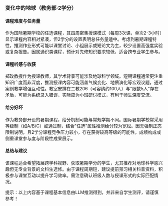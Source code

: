 ### 变化中的地球（教务部·2学分）

#### 课程难度与任务量  
作为国际暑期学校的任选课程，其四周密集授课模式（每周3次课，单次2-3小时）显示课程内容相对紧凑，但2学分的设置表明总任务量适中。考虑到暑期课程特性，推测作业形式可能以课堂讨论、小组展示或短论文为主，较少设置高强度实验或复杂报告。因属通识类课程，预计对先修知识要求较低，适合跨专业学生参与。

#### 课程听感与收获  
郑玫教授作为授课教师，其学术背景可能涉及地球科学领域。短期课程通常更注重知识广度而非深度，推测授课内容可能涵盖气候变化、地质演化等宏观议题，通过案例教学增强互动性。教室安排在二教206（可容纳约100人）与"限数5人"存在矛盾，可能为系统录入错误，实际应为小班研讨模式，有利于师生深度交流。

#### 给分好坏  
作为教务部开设的暑期课程，给分机制可能与常规学期不同。国际暑期学校常采用等级制（如A/B/C）或通过制，结合"任选"属性推测给分较为宽松。因无强制正态限制说明，且2学分课程竞争压力较小，存在获得较高等级的可能性。成绩构成或侧重课堂参与度与阶段性成果展示。

#### 总结与建议  
该课程适合希望拓展跨学科视野、获取暑期学分的学生，尤其推荐对地球科学感兴趣但无专业背景的文科生选修。由于课程周期短，建议提前预习相关科普资料，积极参与课堂互动以提升学习效率。需注意确认班级人数与授课形式的实际匹配情况。  

提示：以上内容基于课程基本信息由LLM推测得到，并非来自学生测评，请谨慎参考！